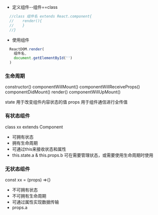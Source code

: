 * 定义组件--组件==class
```js
  //class 组件名 extends React.component{
  //    render(){
  //    }
  //}
```
* 使用组件

```js
  ReactDOM.render(
    组件名,
    document.getElementById('')
  )
```
### 生命周期
constructor()
componentWillMount()
componentWillReceiveProps()
componentDidMount()
render()
componentWillUpMount()

state 用于改变组件内容状态的值
props 用于组件通信进行全传值

### 有状态组件
class xx extends Component
  * 可拥有状态
  * 拥有生命周期
  * 可通过this来接收状态和属性
  * this.state.a & this.props.b
  可在需要管理状态，或需要使用生命周期时使用
### 无状态组件
  const xx = (props) =>{}
  * 不可拥有状态
  * 不可拥有生命周期
  * 可通过属性实现数据传输
  * props.a
